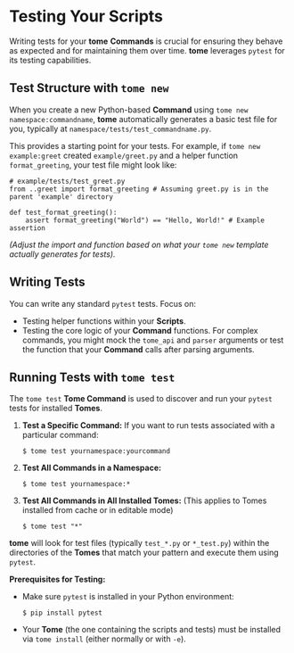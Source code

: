 # Testing Your Scripts

Writing tests for your **tome** **Commands** is crucial for ensuring they behave
as expected and for maintaining them over time. **tome** leverages `pytest` for
its testing capabilities.

## Test Structure with `tome new`

When you create a new Python-based **Command** using `tome new
namespace:commandname`, **tome** automatically generates a basic test file for
you, typically at `namespace/tests/test_commandname.py`.

This provides a starting point for your tests. For example, if `tome new
example:greet` created `example/greet.py` and a helper function
`format_greeting`, your test file might look like:

    # example/tests/test_greet.py
    from ..greet import format_greeting # Assuming greet.py is in the parent 'example' directory

    def test_format_greeting():
        assert format_greeting("World") == "Hello, World!" # Example assertion

*(Adjust the import and function based on what your `tome new` template actually
generates for tests).*

## Writing Tests

You can write any standard `pytest` tests. Focus on:
- Testing helper functions within your **Scripts**.
- Testing the core logic of your **Command** functions. For complex commands,
  you might mock the `tome_api` and `parser` arguments or test the function that
  your **Command** calls after parsing arguments.

## Running Tests with `tome test`

The `tome test` **Tome Command** is used to discover and run your `pytest` tests
for installed **Tomes**.

1.  **Test a Specific Command:** If you want to run tests associated with a
    particular command:
    ```console
    $ tome test yournamespace:yourcommand
    ```

2.  **Test All Commands in a Namespace:**
    ```console
    $ tome test yournamespace:*
    ```

3.  **Test All Commands in All Installed Tomes:** (This applies to Tomes
    installed from cache or in editable mode)
    ```console
    $ tome test "*"
    ```

**tome** will look for test files (typically `test_*.py` or `*_test.py`) within
the directories of the **Tomes** that match your pattern and execute them using
`pytest`.

**Prerequisites for Testing:**
* Make sure `pytest` is installed in your Python environment:
  ```console
  $ pip install pytest
  ```
* Your **Tome** (the one containing the scripts and tests) must be installed via
  `tome install` (either normally or with `-e`).
```
